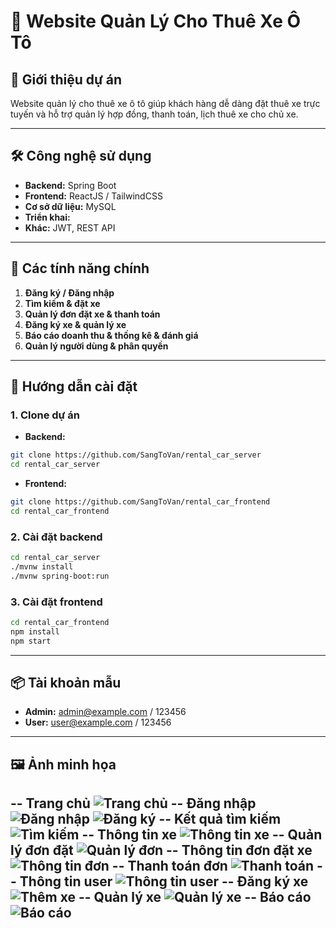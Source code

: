 # 🚗 Website Quản Lý Cho Thuê Xe Ô Tô

## 📌 Giới thiệu dự án

Website quản lý cho thuê xe ô tô giúp khách hàng dễ dàng đặt thuê xe trực tuyến và hỗ trợ quản lý hợp đồng, thanh toán, lịch thuê xe cho chủ xe.

---

## 🛠️ Công nghệ sử dụng

- **Backend:** Spring Boot
- **Frontend:** ReactJS / TailwindCSS
- **Cơ sở dữ liệu:** MySQL
- **Triển khai:**
- **Khác:** JWT, REST API

---

## 🔑 Các tính năng chính

1. **Đăng ký / Đăng nhập**
2. **Tìm kiếm & đặt xe**
3. **Quản lý đơn đặt xe & thanh toán**
4. **Đăng ký xe & quản lý xe**
5. **Báo cáo doanh thu & thống kê & đánh giá**
6. **Quản lý người dùng & phân quyền**

---

## 🚀 Hướng dẫn cài đặt

### 1. Clone dự án
- **Backend:**
```bash
git clone https://github.com/SangToVan/rental_car_server
cd rental_car_server
```

- **Frontend:**
```bash
git clone https://github.com/SangToVan/rental_car_frontend
cd rental_car_frontend
```

### 2. Cài đặt backend

```bash
cd rental_car_server
./mvnw install
./mvnw spring-boot:run
```

### 3. Cài đặt frontend

```bash
cd rental_car_frontend
npm install
npm start
```

---

## 📦 Tài khoản mẫu

<!-- Nếu có sẵn tài khoản test -->

- **Admin:** admin@example.com / 123456
- **User:** user@example.com / 123456

---

## 🖼️ Ảnh minh họa

<!-- Thêm ảnh screenshot giao diện -->
-- Trang chủ
![Trang chủ](docs/screenshots/homepage.png)
-- Đăng nhập
![Đăng nhập](docs/screenshots/login.png) ![Đăng ký](docs/screenshots/signup.png)
-- Kết quả tìm kiếm
![Tìm kiếm](docs/screenshots/search.png)
-- Thông tin xe
![Thông tin xe](docs/screenshots/car_info.png)
-- Quản lý đơn đặt
![Quản lý đơn](docs/screenshots/booking_manage.png)
-- Thông tin đơn đặt xe
![Thông tin đơn](docs/screenshots/booking_info.png)
-- Thanh toán đơn
![Thanh toán](docs/screenshots/payment.png)
-- Thông tin user
![Thông tin user](docs/screenshots/user_info.png)
-- Đăng ký xe
![Thêm xe](docs/screenshots/add_car.png)
-- Quản lý xe
![Quản lý xe](docs/screenshots/car_manage.png)
-- Báo cáo
![Báo cáo](docs/screenshots/report.png)
---

